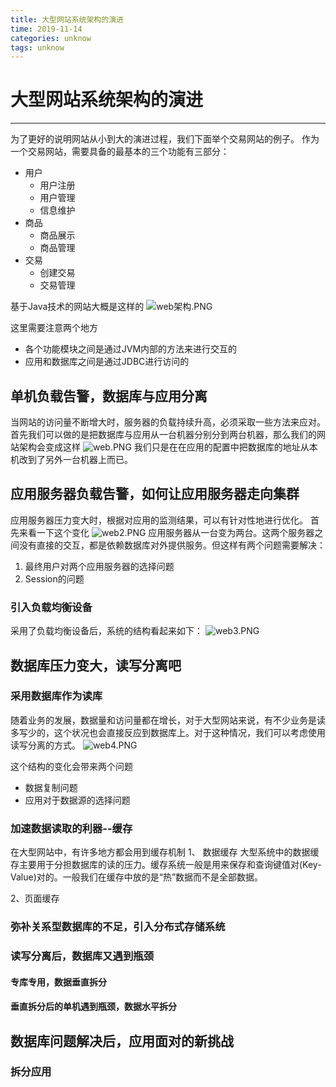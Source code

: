 ```yaml
---
title: 大型网站系统架构的演进
time: 2019-11-14
categories: unknow
tags: unknow
---
```


# 大型网站系统架构的演进
---
为了更好的说明网站从小到大的演进过程，我们下面举个交易网站的例子。
作为一个交易网站，需要具备的最基本的三个功能有三部分：
* 用户
	+ 用户注册
	+ 用户管理
	+ 信息维护
* 商品
	+ 商品展示
	+ 商品管理
* 交易
	+ 创建交易
	+ 交易管理

基于Java技术的网站大概是这样的
![web架构.PNG](https://i.loli.net/2019/11/14/D71oEpYGk5z2uCa.png)

这里需要注意两个地方
* 各个功能模块之间是通过JVM内部的方法来进行交互的
* 应用和数据库之间是通过JDBC进行访问的

## 单机负载告警，数据库与应用分离
当网站的访问量不断增大时，服务器的负载持续升高，必须采取一些方法来应对。首先我们可以做的是把数据库与应用从一台机器分别分到两台机器，那么我们的网站架构会变成这样
![web.PNG](https://i.loli.net/2019/11/14/OirqLbdHMukm9pz.png)
我们只是在在应用的配置中把数据库的地址从本机改到了另外一台机器上而已。

## 应用服务器负载告警，如何让应用服务器走向集群
应用服务器压力变大时，根据对应用的监测结果，可以有针对性地进行优化。
首先来看一下这个变化
![web2.PNG](https://i.loli.net/2019/11/14/Nt2MzC1jA8dar3h.png)
应用服务器从一台变为两台。这两个服务器之间没有直接的交互，都是依赖数据库对外提供服务。但这样有两个问题需要解决：
1. 最终用户对两个应用服务器的选择问题
2. Session的问题

### 引入负载均衡设备
采用了负载均衡设备后，系统的结构看起来如下：
![web3.PNG](https://i.loli.net/2019/11/14/6rhQBkCKTW4e72s.png)

## 数据库压力变大，读写分离吧

### 采用数据库作为读库
随着业务的发展，数据量和访问量都在增长，对于大型网站来说，有不少业务是读多写少的，这个状况也会直接反应到数据库上。对于这种情况，我们可以考虑使用读写分离的方式。
![web4.PNG](https://i.loli.net/2019/11/14/LAhKITyUusSHGFX.png)

这个结构的变化会带来两个问题
* 数据复制问题
* 应用对于数据源的选择问题

### 加速数据读取的利器--缓存
在大型网站中，有许多地方都会用到缓存机制
1、 数据缓存
大型系统中的数据缓存主要用于分担数据库的读的压力。缓存系统一般是用来保存和查询键值对(Key-Value)对的。一般我们在缓存中放的是“热”数据而不是全部数据。

2、页面缓存

### 弥补关系型数据库的不足，引入分布式存储系统

### 读写分离后，数据库又遇到瓶颈

#### 专库专用，数据垂直拆分

#### 垂直拆分后的单机遇到瓶颈，数据水平拆分


## 数据库问题解决后，应用面对的新挑战

### 拆分应用

